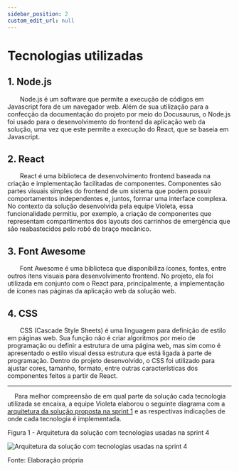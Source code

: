 ```yaml
---
sidebar_position: 2
custom_edit_url: null
---
```


# Tecnologias utilizadas

## 1. Node.js 

&emsp;&emsp;Node.js é um software que permite a execução de códigos em Javascript fora de um navegador web. Além de sua utilização para a confecção da documentação do projeto por meio do Docusaurus, o Node.js foi usado para o desenvolvimento do frontend da aplicação web da solução, uma vez que este permite a execução do React, que se baseia em Javascript.

## 2. React

&emsp;&emsp;React é uma biblioteca de desenvolvimento frontend baseada na criação e implementação facilitadas de componentes. Componentes são partes visuais simples do frontend de um sistema que podem possuir comportamentos independentes e, juntos, formar uma interface complexa. No contexto da solução desenvolvida pela equipe Violeta, essa funcionalidade permitiu, por exemplo, a criação de componentes que representam compartimentos dos layouts dos carrinhos de emergência que são reabastecidos pelo robô de braço mecânico.

## 3. Font Awesome

&emsp;&emsp;Font Awesome é uma biblioteca que disponibiliza ícones, fontes, entre outros itens visuais para desenvolvimento frontend. No projeto, ela foi utilizada em conjunto com o React para, principalmente, a implementação de ícones nas páginas da aplicação web da solução web.

## 4. CSS

&emsp;&emsp;CSS (Cascade Style Sheets) é uma linguagem para definição de estilo em páginas web. Sua função não é criar algoritmos por meio de programação ou definir a estrutura de uma página web, mas sim como é apresentado o estilo visual dessa estrutura que está ligada à parte de programação. Dentro do projeto desenvolvido, o CSS foi utilizado para ajustar cores, tamanho, formato, entre outras características dos componentes feitos a partir de React.



---

&nbsp;&nbsp;&nbsp;&nbsp;Para melhor compreensão de em qual parte da solução cada tecnologia utilizada se encaixa, a equipe Violeta elaborou o seguinte diagrama com a [arquitetura da solução proposta na sprint 1](../../sprint-1/proposta-arq.md#diagrama-de-blocos) e as respectivas indicações de onde cada tecnologia é implementada.

<p style={{textAlign: 'center'}}>Figura 1 - Arquitetura da solução com tecnologias usadas na sprint 4</p>

<div style={{margin: 25}}>
    <div style={{textAlign: 'center'}}>
        <img src={require("../../../static/img/sprint-4/frontend/arquitetura_tecnologias_sprint_4.png").default} style={{width: 400}} alt="Arquitetura da solução com tecnologias usadas na sprint 4" />
        <br/>
    </div>
</div>

<p style={{textAlign: 'center'}}>Fonte: Elaboração própria</p>